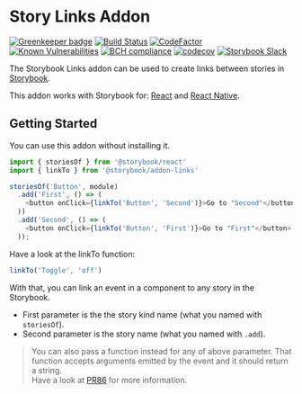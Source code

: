 # Story Links Addon

[![Greenkeeper badge](https://badges.greenkeeper.io/storybooks/storybook.svg)](https://greenkeeper.io/)
[![Build Status](https://travis-ci.org/storybooks/storybook.svg?branch=master)](https://travis-ci.org/storybooks/storybook)
[![CodeFactor](https://www.codefactor.io/repository/github/storybooks/storybook/badge)](https://www.codefactor.io/repository/github/storybooks/storybook)
[![Known Vulnerabilities](https://snyk.io/test/github/storybooks/storybook/8f36abfd6697e58cd76df3526b52e4b9dc894847/badge.svg)](https://snyk.io/test/github/storybooks/storybook/8f36abfd6697e58cd76df3526b52e4b9dc894847)
[![BCH compliance](https://bettercodehub.com/edge/badge/storybooks/storybook)](https://bettercodehub.com/results/storybooks/storybook) [![codecov](https://codecov.io/gh/storybooks/storybook/branch/master/graph/badge.svg)](https://codecov.io/gh/storybooks/storybook)
[![Storybook Slack](https://storybooks-slackin.herokuapp.com/badge.svg)](https://storybooks-slackin.herokuapp.com/)

The Storybook Links addon can be used to create links between stories in [Storybook](https://storybooks.js.org).

This addon works with Storybook for:
[React](https://github.com/storybooks/storybook/tree/master/app/react) and
[React Native](https://github.com/storybooks/storybook/tree/master/app/react-native).

## Getting Started

You can use this addon without installing it.

```js
import { storiesOf } from '@storybook/react'
import { linkTo } from '@storybook/addon-links'

storiesOf('Button', module)
  .add('First', () => (
    <button onClick={linkTo('Button', 'Second')}>Go to "Second"</button>
  ))
  .add('Second', () => (
    <button onClick={linkTo('Button', 'First')}>Go to "First"</button>
  ));
```

Have a look at the linkTo function:

```js
linkTo('Toggle', 'off')
```

With that, you can link an event in a component to any story in the Storybook.

-   First parameter is the the story kind name (what you named with `storiesOf`).
-   Second parameter is the story name (what you named with `.add`).

> You can also pass a function instead for any of above parameter. That function accepts arguments emitted by the event and it should return a string. <br/>
> Have a look at [PR86](https://github.com/kadirahq/react-storybook/pull/86) for more information.
